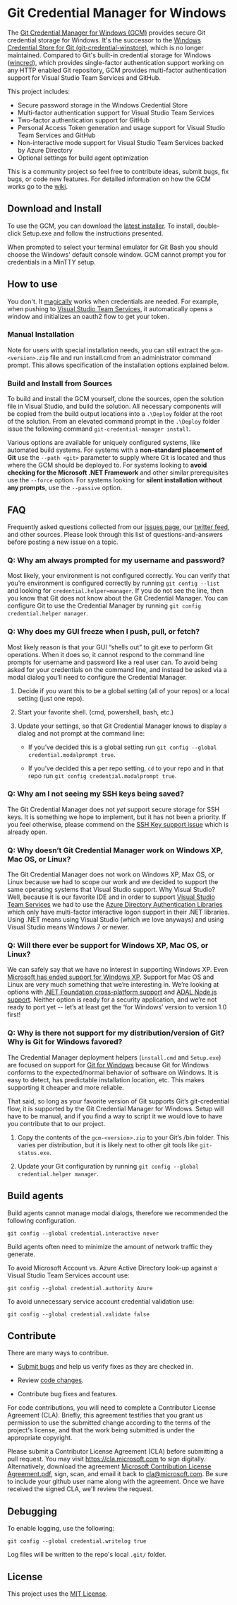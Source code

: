 Git Credential Manager for Windows
==================================

The [Git Credential Manager for Windows (GCM)](<https://github.com/Microsoft/Git-Credential-Manager-for-Windows>) provides secure Git credential storage for Windows. It's the successor to the [Windows Credential Store for Git (git-credential-winstore)](<https://gitcredentialstore.codeplex.com/>), which is no longer maintained. Compared to Git's built-in credential storage for Windows ([wincred](<https://git-scm.com/book/en/v2/Git-Tools-Credential-Storage>)), which provides single-factor authentication support working on any HTTP enabled Git repository, GCM provides multi-factor authentication support for Visual Studio Team Services and GitHub.

This project includes:

 * Secure password storage in the Windows Credential Store
 * Multi-factor authentication support for Visual Studio Team Services
 * Two-factor authentication support for GitHub
 * Personal Access Token generation and usage support for Visual Studio Team Services and GitHub
 * Non-interactive mode support for Visual Studio Team Services backed by Azure Directory
 * Optional settings for build agent optimization

This is a community project so feel free to contribute ideas, submit bugs, fix bugs, or code new features. For detailed information on how the GCM works go to the [wiki](https://github.com/Microsoft/Git-Credential-Manager-for-Windows/wiki/How-the-Git-Credential-Managers-works).

## Download and Install ##

To use the GCM, you can download the [latest installer](<https://github.com/Microsoft/Git-Credential-Manager-for-Windows/releases/latest>). To install, double-click Setup.exe and follow the instructions presented.

When prompted to select your terminal emulator for Git Bash you should choose the Windows' default console window. GCM cannot prompt you for credentials in a MinTTY setup.

## How to use ##

You don't. It [magically](<https://github.com/Microsoft/Git-Credential-Manager-for-Windows/issues/31>) works when credentials are needed. For example, when pushing to [Visual Studio Team Services](http://www.visualstudio.com), it automatically opens a window and initializes an oauth2 flow to get your token.

### Manual Installation

Note for users with special installation needs, you can still extract the `gcm-<version>.zip` file and run install.cmd from an administrator command prompt. This allows specification of the installation options explained below.

### Build and Install from Sources

To build and install the GCM yourself, clone the sources, open the solution file in Visual Studio, and build the solution. All necessary components will be copied from the build output locations into a `.\Deploy` folder at the root of the solution. From an elevated command prompt in the `.\Deploy` folder issue the following command `git-credential-manager install`.

Various options are available for uniquely configured systems, like automated build systems. For systems with a **non-standard placement of Git** use the `--path <git>` parameter to supply where Git is located and thus where the GCM should be deployed to. For systems looking to **avoid checking for the Microsoft .NET Framework** and other similar prerequisites use the `--force` option. For systems looking for **silent installation without any prompts**, use the `--passive` option.

## FAQ ##

Frequently asked questions collected from our [issues page](<https://github.com/Microsoft/Git-Credential-Manager-for-Windows/issues>), our [twitter feed](<https://twitter.com/microsoftgit>), and other sources. Please look through this list of questions-and-answers before posting a new issue on a topic.

### Q: Why am always prompted for my username and password?

Most likely, your environment is not configured correctly. You can verify that you’re environment is configured correctly by running `git config --list` and looking for `credential.helper=manager`. If you do not see the line, then you know that Git does not know about the Git Credential Manager. You can configure Git to use the Credential Manager by running `git config credential.helper manager`.

### Q: Why does my GUI freeze when I push, pull, or fetch?

Most likely reason is that your GUI “shells out” to git.exe to perform Git operations. When it does so, it cannot respond to the command line prompts for username and password like a real user can. To avoid being asked for your credentials on the command line, and instead be asked via a modal dialog you’ll need to configure the Credential Manager.

 1. Decide if you want this to be a global setting (all of your repos) or a local setting (just one repo).

 2. Start your favorite shell. (cmd, powershell, bash, etc.)

 3. Update your settings, so that Git Credential Manager knows to display a dialog and not prompt at the command line:

    * If you’ve decided this is a global setting run `git config --global credential.modalprompt true`.

    * If you’ve decided this a per repo setting, `cd` to your repo and in that repo run `git config credential.modalprompt true`.

### Q: Why am I not seeing my SSH keys being saved?

The Git Credential Manager does not *yet* support secure storage for SSH keys. It is something we hope to implement, but it has not been a priority. If you feel otherwise, please commend on the [SSH Key support issue](<https://github.com/Microsoft/Git-Credential-Manager-for-Windows/issues/25>) which is already open.

### Q: Why doesn’t Git Credential Manager work on Windows XP, Mac OS, or Linux?

The Git Credential Manager does not work on Windows XP, Max OS, or Linux because we had to scope our work and we decided to support the same operating systems that Visual Studio support. Why Visual Studio? Well, because it is our favorite IDE and in order to support [Visual Studio Team Services](<https://www.visualstudio.com/en-us/products/visual-studio-team-services-vs.aspx>) we had to use the [Azure Directory Authentication Libraries](<https://github.com/AzureAD>) which only have multi-factor interactive logon support in their .NET libraries. Using .NET means using Visual Studio (which we love anyways) and using Visual Studio means Windows 7 or newer.

### Q: Will there ever be support for Windows XP, Mac OS, or Linux?

We can safely say that we have no interest in supporting Windows XP. Even [Microsoft has ended support for Windows XP](<http://windows.microsoft.com/en-us/windows/end-support-help>). Support for Mac OS and Linux are very much something that we’re interesting in. We’re looking at options with [.NET Foundation cross-platform support](<https://github.com/dotnet>) and [ADAL Node.js support](<https://github.com/AzureAD/azure-activedirectory-library-for-nodejs>). Neither option is ready for a security application, and we’re not ready to port yet -- let’s at least get the ‘for Windows’ version to version 1.0 first!

### Q: Why is there not support for my distribution/version of Git? Why is Git for Windows favored?

The Credential Manager deployment helpers (`install.cmd` and `Setup.exe`) are focused on support for [Git for Windows](<https://github.com/git-for-windows>) because Git for Windows conforms to the expected/normal behavior of software on Windows. It is easy to detect, has predictable installation location, etc. This makes supporting it cheaper and more reliable.

That said, so long as your favorite version of Git supports Git’s git-credential flow, it is supported by the Git Credential Manager for Windows. Setup will have to be manual, and if you find a way to script it we would love to have you contribute that to our project.

 1. Copy the contents of the `gcm-<version>.zip` to your Git’s /bin folder. This varies per distribution, but it is likely next to other git tools like `git-status.exe`.

 2. Update your Git configuration by running `git config --global credential.helper manager`.

## Build agents ##

Build agents cannot manage modal dialogs, therefore we recommended the following configuration.

```
git config --global credential.interactive never
```

Build agents often need to minimize the amount of network traffic they generate.

To avoid Microsoft Account vs. Azure Active Directory look-up against a Visual Studio Team Services account use:

```
git config --global credential.authority Azure
```

To avoid unnecessary service account credential validation use:

```
git config --global credential.validate false
```

## Contribute ##

There are many ways to contribue.

 * [Submit bugs](<https://github.com/Microsoft/Git-Credential-Manager-for-Windows/issues>) and help us verify fixes as they are checked in.

 * Review [code changes](<https://github.com/Microsoft/Git-Credential-Manager-for-Windows/pulls>).

 * Contribute bug fixes and features.

For code contributions, you will need to complete a Contributor License Agreement (CLA). Briefly, this agreement testifies that you grant us permission to use the submitted change according to the terms of the project's license, and that the work being submitted is under the appropriate copyright.

Please submit a Contributor License Agreement (CLA) before submitting a pull request. You may visit https://cla.microsoft.com to sign digitally. Alternatively, download the agreement [Microsoft Contribution License Agreement.pdf](<https://cla.microsoft.com/cladoc/microsoft-contribution-license-agreement.pdf>), sign, scan, and email it back to <cla@microsoft.com>. Be sure to include your github user name along with the agreement. Once we have received the signed CLA, we'll review the request.

## Debugging ##

To enable logging, use the following:

```
git config --global credential.writelog true
```

Log files will be written to the repo's local `.git/` folder.

## License ##

This project uses the [MIT License](<https://github.com/Microsoft/Git-Credential-Manager-for-Windows/blob/master/LICENSE.txt>).

